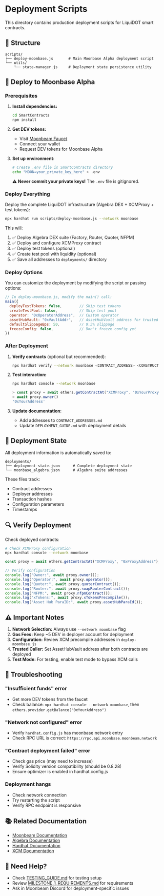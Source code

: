 # Deployment Scripts

This directory contains production deployment scripts for LiquiDOT smart contracts.

## 📁 Structure

```
scripts/
├── deploy-moonbase.js       # Main Moonbase Alpha deployment script
└── utils/
    └── state-manager.js     # Deployment state persistence utility
```

## 🚀 Deploy to Moonbase Alpha

### Prerequisites

1. **Install dependencies:**
   ```bash
   cd SmartContracts
   npm install
   ```

2. **Get DEV tokens:**
   - Visit [Moonbeam Faucet](https://faucet.moonbeam.network/)
   - Connect your wallet
   - Request DEV tokens for Moonbase Alpha

3. **Set up environment:**
   ```bash
   # Create .env file in SmartContracts directory
   echo "MOON=your_private_key_here" > .env
   ```
   
   ⚠️ **Never commit your private keys!** The `.env` file is gitignored.

### Deploy Everything

Deploy the complete LiquiDOT infrastructure (Algebra DEX + XCMProxy + test tokens):

```bash
npx hardhat run scripts/deploy-moonbase.js --network moonbase
```

This will:
1. ✅ Deploy Algebra DEX suite (Factory, Router, Quoter, NFPM)
2. ✅ Deploy and configure XCMProxy contract
3. ✅ Deploy test tokens (optional)
4. ✅ Create test pool with liquidity (optional)
5. ✅ Save all addresses to `deployments/` directory

### Deploy Options

You can customize the deployment by modifying the script or passing options:

```javascript
// In deploy-moonbase.js, modify the main() call:
main({
  deployTestTokens: false,        // Skip test tokens
  createTestPool: false,          // Skip test pool
  operator: "0xOperatorAddress",  // Custom operator
  assetHubVault: "0xVaultAddr",   // AssetHubVault address for trusted caller
  defaultSlippageBps: 50,         // 0.5% slippage
  freezeConfig: false,            // Don't freeze config yet
})
```

### After Deployment

1. **Verify contracts** (optional but recommended):
   ```bash
   npx hardhat verify --network moonbase <CONTRACT_ADDRESS> <CONSTRUCTOR_ARGS>
   ```

2. **Test interaction:**
   ```bash
   npx hardhat console --network moonbase
   ```
   ```javascript
   > const proxy = await ethers.getContractAt("XCMProxy", "0xYourProxyAddress")
   > await proxy.owner()
   '0xYourAddress'
   ```

3. **Update documentation:**
   - Add addresses to `CONTRACT_ADDRESSES.md`
   - Update `DEPLOYMENT_GUIDE.md` with deployment details

## 📝 Deployment State

All deployment information is automatically saved to:

```
deployments/
├── deployment-state.json      # Complete deployment state
└── moonbase_algebra.json      # Algebra suite addresses
```

These files track:
- Contract addresses
- Deployer addresses
- Transaction hashes
- Configuration parameters
- Timestamps

## 🔍 Verify Deployment

Check deployed contracts:

```bash
# Check XCMProxy configuration
npx hardhat console --network moonbase
```

```javascript
const proxy = await ethers.getContractAt("XCMProxy", "0xProxyAddress");

// Verify configuration
console.log("Owner:", await proxy.owner());
console.log("Operator:", await proxy.operator());
console.log("Quoter:", await proxy.quoterContract());
console.log("Router:", await proxy.swapRouterContract());
console.log("NFPM:", await proxy.nfpmContract());
console.log("xTokens:", await proxy.xTokensPrecompile());
console.log("Asset Hub ParaID:", await proxy.assetHubParaId());
```

## ⚠️ Important Notes

1. **Network Selection:** Always use `--network moonbase` flag
2. **Gas Fees:** Keep ~5 DEV in deployer account for deployment
3. **Configuration:** Review XCM precompile addresses in `deploy-moonbase.js`
4. **Trusted Caller:** Set AssetHubVault address after both contracts are deployed
5. **Test Mode:** For testing, enable test mode to bypass XCM calls

## 🐛 Troubleshooting

### "Insufficient funds" error
- Get more DEV tokens from the faucet
- Check balance: `npx hardhat console --network moonbase`, then `ethers.provider.getBalance("0xYourAddress")`

### "Network not configured" error
- Verify `hardhat.config.js` has moonbase network entry
- Check RPC URL is correct: `https://rpc.api.moonbase.moonbeam.network`

### "Contract deployment failed" error
- Check gas price (may need to increase)
- Verify Solidity version compatibility (should be 0.8.28)
- Ensure optimizer is enabled in hardhat.config.js

### Deployment hangs
- Check network connection
- Try restarting the script
- Verify RPC endpoint is responsive

## 📚 Related Documentation

- [Moonbeam Documentation](https://docs.moonbeam.network/)
- [Algebra Documentation](https://docs.algebra.finance/)
- [Hardhat Documentation](https://hardhat.org/docs)
- [XCM Documentation](https://wiki.polkadot.network/docs/learn-xcm)

## 🤝 Need Help?

- Check [TESTING_GUIDE.md](../TESTING_GUIDE.md) for testing setup
- Review [MILESTONE_1_REQUIREMENTS.md](../MILESTONE_1_REQUIREMENTS.md) for requirements
- Ask in Moonbeam Discord for deployment-specific issues
